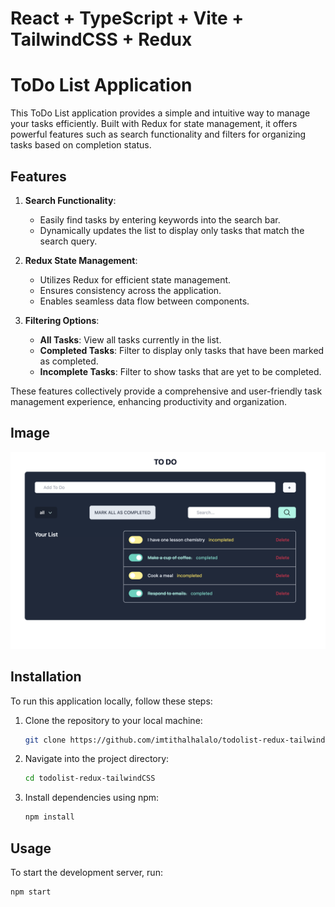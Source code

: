 # React + TypeScript + Vite + TailwindCSS + Redux

# ToDo List Application

This ToDo List application provides a simple and intuitive way to manage your tasks efficiently. Built with Redux for state management, it offers powerful features such as search functionality and filters for organizing tasks based on completion status.

## Features

1. **Search Functionality**: 
    - Easily find tasks by entering keywords into the search bar.
    - Dynamically updates the list to display only tasks that match the search query.

2. **Redux State Management**: 
    - Utilizes Redux for efficient state management.
    - Ensures consistency across the application.
    - Enables seamless data flow between components.

3. **Filtering Options**:
    - **All Tasks**: View all tasks currently in the list.
    - **Completed Tasks**: Filter to display only tasks that have been marked as completed.
    - **Incomplete Tasks**: Filter to show tasks that are yet to be completed.

These features collectively provide a comprehensive and user-friendly task management experience, enhancing productivity and organization.

## Image 
![ToDo List App](https://github.com/imtithalhalalo/todolist-redux-tailwindCSS/blob/main/src/sample.png)

## Installation

To run this application locally, follow these steps:

1. Clone the repository to your local machine:

    ```bash
    git clone https://github.com/imtithalhalalo/todolist-redux-tailwindCSS
    ```

2. Navigate into the project directory:

    ```bash
    cd todolist-redux-tailwindCSS
    ```

3. Install dependencies using npm:

    ```bash
    npm install
    ```

## Usage

To start the development server, run:

```bash
npm start

